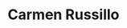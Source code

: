 ---
title: "Carmen Russillo"
url: /ciudad-autonoma-de-buenos-aires/carmen-russillo/
shop: peluquería
---